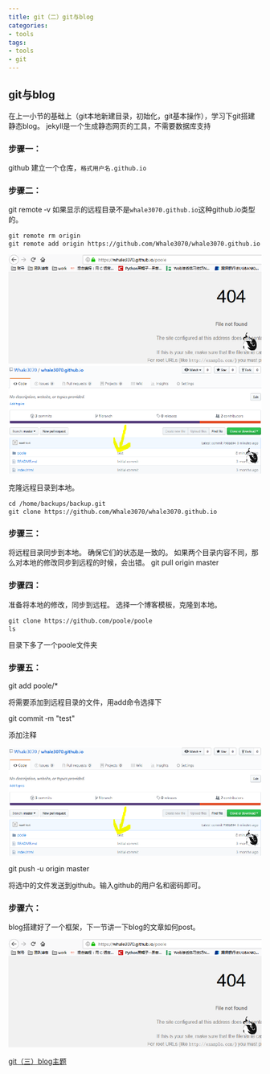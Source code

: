 ```yaml
---
title: git（二）git与blog
categories:
- tools
tags:
- tools
- git
---
```

## git与blog
在上一小节的基础上（git本地新建目录，初始化，git基本操作），学习下git搭建静态blog。
jekyll是一个生成静态网页的工具，不需要数据库支持

### 步骤一：
github 建立一个仓库，`格式用户名.github.io`

### 步骤二：
git remote ‐v
如果显示的远程目录不是`whale3070.github.io`这种github.io类型的。

```
git remote rm origin
git remote add origin https://github.com/Whale3070/whale3070.github.io
```
![10](https://raw.githubusercontent.com/Whale3070/Whale3070.github.io/master/images/04-12-03/10.PNG)
![9](https://raw.githubusercontent.com/Whale3070/Whale3070.github.io/master/images/04-12-03/9.PNG)

克隆远程目录到本地。

```
cd /home/backups/backup.git
git clone https://github.com/Whale3070/whale3070.github.io
```
### 步骤三：
将远程目录同步到本地。 确保它们的状态是一致的。
如果两个目录内容不同，那么对本地的修改同步到远程的时候，会出错。
git pull origin master

### 步骤四：
准备将本地的修改，同步到远程。
选择一个博客模板，克隆到本地。

```
git clone https://github.com/poole/poole
ls 
```
目录下多了一个poole文件夹

### 步骤五：

git add poole/*

将需要添加到远程目录的文件，用add命令选择下

git commit ‐m "test"

添加注释

![9](https://raw.githubusercontent.com/Whale3070/Whale3070.github.io/master/images/04-12-03/9.PNG)

git push ‐u origin master

将选中的文件发送到github。输入github的用户名和密码即可。

### 步骤六：
blog搭建好了一个框架，下一节讲一下blog的文章如何post。

![10](https://raw.githubusercontent.com/Whale3070/Whale3070.github.io/master/images/04-12-03/10.PNG)


[git（三）blog主题](https://github.com/Whale3070/Whale3070.github.io/blob/master/_posts/git%EF%BC%88%E4%B8%89%EF%BC%89blog%E4%B8%BB%E9%A2%98.pdf)

